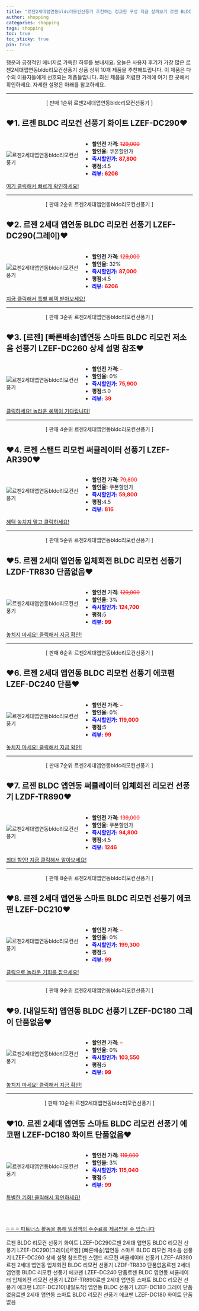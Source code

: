 ```yaml
---
title: "르젠2세대앱연동bldc리모컨선풍기 추천하는 정교한 구성 지금 살펴보기 르젠 BLDC 리모컨 선풍기 화이트"
author: shopping
categories: shopping
tags: shopping
toc: true
toc_sticky: true
pin: true
---
```

행운과 긍정적인 에너지로 가득한 하루를 보내세요. 오늘은 사용자 후기가 가장 많은 르젠2세대앱연동bldc리모컨선풍기 상품 상위 10개 제품을 추천해드립니다. 이 제품은 다수의 이용자들에게 선호되는 제품들입니다. 최신 제품을 저렴한 가격에 여기 한 곳에서 확인하세요. 자세한 설명은 아래를 참고하세요.

---
<p class="toplist" style="margin: 0 auto; display: block; width: fit-content;">[ 판매 1순위 르젠2세대앱연동bldc리모컨선풍기 ]</p>

<h2><strong>❤️1. 르젠 BLDC 리모컨 선풍기 화이트 LZEF-DC290❤️</strong></h2>

<div style="display: flex; align-items: center;">
    <div style="flex: 0.4;">
        <img src="https://thumbnail9.coupangcdn.com/thumbnails/remote/230x230ex/image/retail/images/2349087133658163-12bd8fb4-9c49-4cb5-a082-b7f96481473f.jpg" alt="르젠2세대앱연동bldc리모컨선풍기" style="max-width: 100%;">
    </div>
    <div style="flex: 0.6; margin-left: 10px;">
        <ul>
            <li><strong>할인전 가격:</strong> <del style="color: red;">129,000</del></li>
            <li><strong>할인율:</strong> 쿠폰할인가</li>
            <li><span style='color:blue'><strong>즉시할인가:</strong></span> <span style='color:red'><strong>87,800</strong></span></li>
            <li><strong>평점:</strong>4.5</li>
            <li><span style='color:blue'><strong>리뷰:</strong></span> <span style='color:red'><strong>6206</strong></span></li>
        </ul>
    </div>
</div>
<div class="center">
    <a href="https://William4Davisa.github.io?lptag=AF9450613&subid=githubio&pageKey=6930871037&traceid=V0-153&itemId=16770220424&vendorItemId=4767335201" class="myButton">
        여기 클릭해서 빠르게 확인하세요!
    </a>
</div>


---
<p class="toplist" style="margin: 0 auto; display: block; width: fit-content;">[ 판매 2순위 르젠2세대앱연동bldc리모컨선풍기 ]</p>

<h2><strong>❤️2. 르젠 2세대 앱연동 BLDC 리모컨 선풍기 LZEF-DC290(그레이)❤️</strong></h2>

<div style="display: flex; align-items: center;">
    <div style="flex: 0.4;">
        <img src="https://thumbnail7.coupangcdn.com/thumbnails/remote/230x230ex/image/retail/images/2363498253253300-3c3aa728-31c2-495c-b02e-751d2952339c.jpg" alt="르젠2세대앱연동bldc리모컨선풍기" style="max-width: 100%;">
    </div>
    <div style="flex: 0.6; margin-left: 10px;">
        <ul>
            <li><strong>할인전 가격:</strong> <del style="color: red;">129,000</del></li>
            <li><strong>할인율:</strong> 32%</li>
            <li><span style='color:blue'><strong>즉시할인가:</strong></span> <span style='color:red'><strong>87,000</strong></span></li>
            <li><strong>평점:</strong>4.5</li>
            <li><span style='color:blue'><strong>리뷰:</strong></span> <span style='color:red'><strong>6206</strong></span></li>
        </ul>
    </div>
</div>
<div class="center">
    <a href="https://William4Davisa.github.io?lptag=AF9450613&subid=githubio&pageKey=6930871037&traceid=V0-153&itemId=10542734967&vendorItemId=5123706797" class="myButton">
        지금 클릭해서 특별 혜택 받아보세요!
    </a>
</div>


---
<p class="toplist" style="margin: 0 auto; display: block; width: fit-content;">[ 판매 3순위 르젠2세대앱연동bldc리모컨선풍기 ]</p>

<h2><strong>❤️3. [르젠] [빠른배송]앱연동 스마트 BLDC 리모컨 저소음 선풍기 LZEF-DC260 상세 설명 참조❤️</strong></h2>

<div style="display: flex; align-items: center;">
    <div style="flex: 0.4;">
        <img src="https://thumbnail9.coupangcdn.com/thumbnails/remote/230x230ex/image/vendor_inventory/9ceb/3e721a68c760ad3d7063be800a8d9c60eee82b2794b553970b8bbfb952d4.jpg" alt="르젠2세대앱연동bldc리모컨선풍기" style="max-width: 100%;">
    </div>
    <div style="flex: 0.6; margin-left: 10px;">
        <ul>
            <li><strong>할인전 가격:</strong> <del style="color: red;">-</del></li>
            <li><strong>할인율:</strong> 0%</li>
            <li><span style='color:blue'><strong>즉시할인가:</strong></span> <span style='color:red'><strong>75,900</strong></span></li>
            <li><strong>평점:</strong>5.0</li>
            <li><span style='color:blue'><strong>리뷰:</strong></span> <span style='color:red'><strong>39</strong></span></li>
        </ul>
    </div>
</div>
<div class="center">
    <a href="https://William4Davisa.github.io?lptag=AF9450613&subid=githubio&pageKey=8019904951&traceid=V0-153&itemId=22408921142&vendorItemId=85340594248" class="myButton">
        클릭하세요! 놀라운 혜택이 기다립니다!
    </a>
</div>


---
<p class="toplist" style="margin: 0 auto; display: block; width: fit-content;">[ 판매 4순위 르젠2세대앱연동bldc리모컨선풍기 ]</p>

<h2><strong>❤️4. 르젠 스탠드 리모컨 써큘레이터 선풍기 LZEF-AR390❤️</strong></h2>

<div style="display: flex; align-items: center;">
    <div style="flex: 0.4;">
        <img src="https://thumbnail8.coupangcdn.com/thumbnails/remote/230x230ex/image/retail/images/3727355757812687-8dc3f20a-ae82-42c1-be66-838d2d349e70.jpg" alt="르젠2세대앱연동bldc리모컨선풍기" style="max-width: 100%;">
    </div>
    <div style="flex: 0.6; margin-left: 10px;">
        <ul>
            <li><strong>할인전 가격:</strong> <del style="color: red;">79,800</del></li>
            <li><strong>할인율:</strong> 쿠폰할인가</li>
            <li><span style='color:blue'><strong>즉시할인가:</strong></span> <span style='color:red'><strong>59,800</strong></span></li>
            <li><strong>평점:</strong>4.5</li>
            <li><span style='color:blue'><strong>리뷰:</strong></span> <span style='color:red'><strong>816</strong></span></li>
        </ul>
    </div>
</div>
<div class="center">
    <a href="https://William4Davisa.github.io?lptag=AF9450613&subid=githubio&pageKey=5684920782&traceid=V0-153&itemId=9398212440&vendorItemId=76683219261" class="myButton">
        혜택 놓치지 말고 클릭하세요!
    </a>
</div>


---
<p class="toplist" style="margin: 0 auto; display: block; width: fit-content;">[ 판매 5순위 르젠2세대앱연동bldc리모컨선풍기 ]</p>

<h2><strong>❤️5. 르젠 2세대 앱연동 입체회전 BLDC 리모컨 선풍기 LZDF-TR830 단품없음❤️</strong></h2>

<div style="display: flex; align-items: center;">
    <div style="flex: 0.4;">
        <img src="https://thumbnail8.coupangcdn.com/thumbnails/remote/230x230ex/image/vendor_inventory/0e02/d603ea169156b15de7a082b9fd20eab038fbfa1aec8652d0f28ae92e3326.jpg" alt="르젠2세대앱연동bldc리모컨선풍기" style="max-width: 100%;">
    </div>
    <div style="flex: 0.6; margin-left: 10px;">
        <ul>
            <li><strong>할인전 가격:</strong> <del style="color: red;">129,000</del></li>
            <li><strong>할인율:</strong> 3%</li>
            <li><span style='color:blue'><strong>즉시할인가:</strong></span> <span style='color:red'><strong>124,700</strong></span></li>
            <li><strong>평점:</strong>5</li>
            <li><span style='color:blue'><strong>리뷰:</strong></span> <span style='color:red'><strong>99</strong></span></li>
        </ul>
    </div>
</div>
<div class="center">
    <a href="https://William4Davisa.github.io?lptag=AF9450613&subid=githubio&pageKey=8103885817&traceid=V0-153&itemId=22932192220&vendorItemId=89966557496" class="myButton">
        놓치지 마세요! 클릭해서 지금 확인!
    </a>
</div>


---
<p class="toplist" style="margin: 0 auto; display: block; width: fit-content;">[ 판매 6순위 르젠2세대앱연동bldc리모컨선풍기 ]</p>

<h2><strong>❤️6. 르젠 2세대 앱연동 BLDC 리모컨 선풍기 에코팬 LZEF-DC240 단품❤️</strong></h2>

<div style="display: flex; align-items: center;">
    <div style="flex: 0.4;">
        <img src="https://thumbnail6.coupangcdn.com/thumbnails/remote/230x230ex/image/vendor_inventory/d4a9/171c952efc54dc732751991ff027a65319bebb391e5219ef33adcef71a06.jpg" alt="르젠2세대앱연동bldc리모컨선풍기" style="max-width: 100%;">
    </div>
    <div style="flex: 0.6; margin-left: 10px;">
        <ul>
            <li><strong>할인전 가격:</strong> <del style="color: red;">-</del></li>
            <li><strong>할인율:</strong> 0%</li>
            <li><span style='color:blue'><strong>즉시할인가:</strong></span> <span style='color:red'><strong>119,000</strong></span></li>
            <li><strong>평점:</strong>5</li>
            <li><span style='color:blue'><strong>리뷰:</strong></span> <span style='color:red'><strong>99</strong></span></li>
        </ul>
    </div>
</div>
<div class="center">
    <a href="https://William4Davisa.github.io?lptag=AF9450613&subid=githubio&pageKey=6459362543&traceid=V0-153&itemId=14051278477&vendorItemId=81298808058" class="myButton">
        놓치지 마세요! 클릭해서 지금 확인!
    </a>
</div>


---
<p class="toplist" style="margin: 0 auto; display: block; width: fit-content;">[ 판매 7순위 르젠2세대앱연동bldc리모컨선풍기 ]</p>

<h2><strong>❤️7. 르젠 BLDC 앱연동 써큘레이터 입체회전 리모컨 선풍기 LZDF-TR890❤️</strong></h2>

<div style="display: flex; align-items: center;">
    <div style="flex: 0.4;">
        <img src="https://thumbnail10.coupangcdn.com/thumbnails/remote/230x230ex/image/retail/images/4331926816881913-bfda849f-d2b5-413e-a853-728986e8ac43.jpg" alt="르젠2세대앱연동bldc리모컨선풍기" style="max-width: 100%;">
    </div>
    <div style="flex: 0.6; margin-left: 10px;">
        <ul>
            <li><strong>할인전 가격:</strong> <del style="color: red;">139,000</del></li>
            <li><strong>할인율:</strong> 쿠폰할인가</li>
            <li><span style='color:blue'><strong>즉시할인가:</strong></span> <span style='color:red'><strong>94,800</strong></span></li>
            <li><strong>평점:</strong>4.5</li>
            <li><span style='color:blue'><strong>리뷰:</strong></span> <span style='color:red'><strong>1246</strong></span></li>
        </ul>
    </div>
</div>
<div class="center">
    <a href="https://William4Davisa.github.io?lptag=AF9450613&subid=githubio&pageKey=7299504961&traceid=V0-153&itemId=689183821&vendorItemId=4767335167" class="myButton">
        최대 할인! 지금 클릭해서 알아보세요!
    </a>
</div>


---
<p class="toplist" style="margin: 0 auto; display: block; width: fit-content;">[ 판매 8순위 르젠2세대앱연동bldc리모컨선풍기 ]</p>

<h2><strong>❤️8. 르젠 2세대 앱연동 스마트 BLDC 리모컨 선풍기 에코팬 LZEF-DC210❤️</strong></h2>

<div style="display: flex; align-items: center;">
    <div style="flex: 0.4;">
        <img src="https://thumbnail10.coupangcdn.com/thumbnails/remote/230x230ex/image/vendor_inventory/26af/330ea0422bc8c38fa53880ce936d99edee4473b9b2814fc229bf5d14efce.jpg" alt="르젠2세대앱연동bldc리모컨선풍기" style="max-width: 100%;">
    </div>
    <div style="flex: 0.6; margin-left: 10px;">
        <ul>
            <li><strong>할인전 가격:</strong> <del style="color: red;">-</del></li>
            <li><strong>할인율:</strong> 0%</li>
            <li><span style='color:blue'><strong>즉시할인가:</strong></span> <span style='color:red'><strong>199,300</strong></span></li>
            <li><strong>평점:</strong>5</li>
            <li><span style='color:blue'><strong>리뷰:</strong></span> <span style='color:red'><strong>99</strong></span></li>
        </ul>
    </div>
</div>
<div class="center">
    <a href="https://William4Davisa.github.io?lptag=AF9450613&subid=githubio&pageKey=8105183117&traceid=V0-153&itemId=22938455711&vendorItemId=90243612157" class="myButton">
        클릭으로 놀라운 기회를 잡으세요!
    </a>
</div>


---
<p class="toplist" style="margin: 0 auto; display: block; width: fit-content;">[ 판매 9순위 르젠2세대앱연동bldc리모컨선풍기 ]</p>

<h2><strong>❤️9. [내일도착] 앱연동 BLDC 선풍기 LZEF-DC180 그레이 단품없음❤️</strong></h2>

<div style="display: flex; align-items: center;">
    <div style="flex: 0.4;">
        <img src="https://thumbnail7.coupangcdn.com/thumbnails/remote/230x230ex/image/vendor_inventory/5ca1/7959115bf7167edec626c4d1960d3888245c910880a47458f2ac17eade74.jpg" alt="르젠2세대앱연동bldc리모컨선풍기" style="max-width: 100%;">
    </div>
    <div style="flex: 0.6; margin-left: 10px;">
        <ul>
            <li><strong>할인전 가격:</strong> <del style="color: red;">-</del></li>
            <li><strong>할인율:</strong> 0%</li>
            <li><span style='color:blue'><strong>즉시할인가:</strong></span> <span style='color:red'><strong>103,550</strong></span></li>
            <li><strong>평점:</strong>5</li>
            <li><span style='color:blue'><strong>리뷰:</strong></span> <span style='color:red'><strong>99</strong></span></li>
        </ul>
    </div>
</div>
<div class="center">
    <a href="https://William4Davisa.github.io?lptag=AF9450613&subid=githubio&pageKey=8107385504&traceid=V0-153&itemId=22951790681&vendorItemId=90760855668" class="myButton">
        놓치지 마세요! 클릭해서 지금 확인!
    </a>
</div>


---
<p class="toplist" style="margin: 0 auto; display: block; width: fit-content;">[ 판매 10순위 르젠2세대앱연동bldc리모컨선풍기 ]</p>

<h2><strong>❤️10. 르젠 2세대 앱연동 스마트 BLDC 리모컨 선풍기 에코팬 LZEF-DC180 화이트 단품없음❤️</strong></h2>

<div style="display: flex; align-items: center;">
    <div style="flex: 0.4;">
        <img src="https://thumbnail8.coupangcdn.com/thumbnails/remote/230x230ex/image/vendor_inventory/e87c/3c9106148e52ea2fd6f1edbd98f3b37ec2d4927a76ef08c52e3488b30b28.jpg" alt="르젠2세대앱연동bldc리모컨선풍기" style="max-width: 100%;">
    </div>
    <div style="flex: 0.6; margin-left: 10px;">
        <ul>
            <li><strong>할인전 가격:</strong> <del style="color: red;">119,000</del></li>
            <li><strong>할인율:</strong> 3%</li>
            <li><span style='color:blue'><strong>즉시할인가:</strong></span> <span style='color:red'><strong>115,040</strong></span></li>
            <li><strong>평점:</strong>5</li>
            <li><span style='color:blue'><strong>리뷰:</strong></span> <span style='color:red'><strong>99</strong></span></li>
        </ul>
    </div>
</div>
<div class="center">
    <a href="https://William4Davisa.github.io?lptag=AF9450613&subid=githubio&pageKey=8103782411&traceid=V0-153&itemId=22931730956&vendorItemId=89966097643" class="myButton">
        특별한 기회! 클릭해서 확인하세요!
    </a>
</div>

<br><br><br>[💦 💦 💦 파트너스 활동을 통해 일정액의 수수료를 제공받을 수 있습니다](https://link.coupang.com/a/bcpT2c)<br><br>르젠 BLDC 리모컨 선풍기 화이트 LZEF-DC290르젠 2세대 앱연동 BLDC 리모컨 선풍기 LZEF-DC290(그레이)[르젠] [빠른배송]앱연동 스마트 BLDC 리모컨 저소음 선풍기 LZEF-DC260 상세 설명 참조르젠 스탠드 리모컨 써큘레이터 선풍기 LZEF-AR390르젠 2세대 앱연동 입체회전 BLDC 리모컨 선풍기 LZDF-TR830 단품없음르젠 2세대 앱연동 BLDC 리모컨 선풍기 에코팬 LZEF-DC240 단품르젠 BLDC 앱연동 써큘레이터 입체회전 리모컨 선풍기 LZDF-TR890르젠 2세대 앱연동 스마트 BLDC 리모컨 선풍기 에코팬 LZEF-DC210[내일도착] 앱연동 BLDC 선풍기 LZEF-DC180 그레이 단품없음르젠 2세대 앱연동 스마트 BLDC 리모컨 선풍기 에코팬 LZEF-DC180 화이트 단품없음